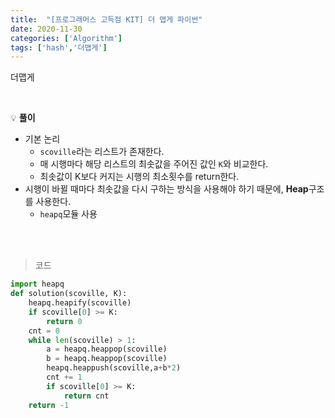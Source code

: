 ```yaml
---
title:  "[프로그래머스 고득점 KIT] 더 맵게 파이썬"
date: 2020-11-30
categories: ['Algorithm']
tags: ['hash','더맵게']
---
```


더맵게

<br>

:bulb: **풀이**<br>
- 기본 논리
   - `scoville`라는 리스트가 존재한다.
   - 매 시행마다 해당 리스트의 최솟값을 주어진 값인 `K`와 비교한다.
   - 최솟값이 K보다 커지는 시행의 최소횟수를 return한다.
- 시행이 바뀔 때마다 최솟값을 다시 구하는 방식을 사용해야 하기 때문에, **Heap**구조를 사용한다.
   - `heapq`모듈 사용

<br>
<br>

> 코드

```python
import heapq
def solution(scoville, K):
    heapq.heapify(scoville)
    if scoville[0] >= K: 
        return 0
    cnt = 0
    while len(scoville) > 1:
        a = heapq.heappop(scoville)
        b = heapq.heappop(scoville)
        heapq.heappush(scoville,a+b*2)
        cnt += 1
        if scoville[0] >= K:
            return cnt
    return -1
```

<br>